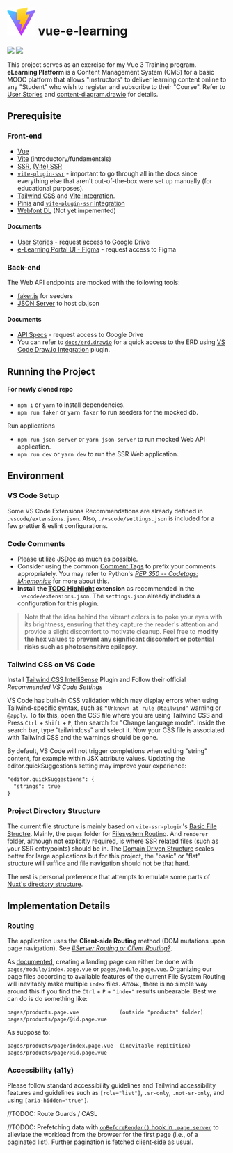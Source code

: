 # ![](public/vite.svg) vue-e-learning

[![](https://img.shields.io/badge/made%20with-vue-4FC08D?style=for-the-badge&logo=vuedotjs)](https://vuejs.org/) [![](https://img.shields.io/badge/powered%20by-vite-B242FE?style=for-the-badge&logo=vite&logoColor=FFD42C)](https://vitejs.dev/guide/)

This project serves as an exercise for my Vue 3 Training program. **eLearning Platform** is a Content Management System (CMS) for a basic MOOC platform that allows "Instructors" to deliver learning content online to any "Student" who wish to register and subscribe to their "Course". Refer to [User Stories](#documents) and [content-diagram.drawio](docs/content-diagram.drawio) for details.


## Prerequisite

### Front-end

- [Vue](https://vuejs.org/)
- [Vite](https://vitejs.dev/guide/) (introductory/fundamentals)
- [SSR](https://vuejs.org/guide/scaling-up/ssr.html), [(Vite) SSR](https://vitejs.dev/guide/ssr.html)
- [`vite-plugin-ssr`](https://vite-plugin-ssr.com/) - important to go through all in the docs since everything else that aren't out-of-the-box were set up manually (for educational purposes).
- [Tailwind CSS](https://tailwindcss.com/docs) and [Vite Integration](https://tailwindcss.com/docs/guides/vite).
- [Pinia](https://pinia.vuejs.org/) and [`vite-plugin-ssr` Integration](https://vite-plugin-ssr.com/pinia)
- [Webfont DL](https://github.com/feat-agency/vite-plugin-webfont-dl) (Not yet impemented)

#### Documents

- [User Stories](https://docs.google.com/document/d/1JsGsiNg07R9YdC7NnHcfoiwxikiIcznCF4tCBQXY_YI/edit) - request access to Google Drive
- [e-Learning Portal UI - Figma](https://www.figma.com/file/GWF1nhwVVyf9yBfpnPUnYv/eLearning?node-id=446%3A188) - request access to Figma

### Back-end

The Web API endpoints are mocked with the following tools:

- [faker.js](https://github.com/marak/Faker.js/) for seeders
- [JSON Server](https://github.com/typicode/json-server) to host db.json

#### Documents

- [API Specs](https://docs.google.com/document/d/1L0hdRgWpCUyc0EigpzBTy65xjDudIaS3opKrboPwCaQ/edit) - request access to Google Drive
- You can refer to [`docs/erd.drawio`](docs/erd.drawio) for a quick access to the ERD using [VS Code Draw.io Integration](https://marketplace.visualstudio.com/items?itemName=hediet.vscode-drawio) plugin.

## Running the Project

#### For newly cloned repo

- `npm i` or `yarn` to install dependencies.
- `npm run faker` or `yarn faker` to run seeders for the mocked db.

Run applications

- `npm run json-server` or `yarn json-server` to run mocked Web API application.
- `npm run dev` or `yarn dev` to run the SSR Web application.

## Environment

### VS Code Setup

Some VS Code Extensions Recommendations are already defined in `.vscode/extensions.json`. Also, `./vscode/settings.json` is included for a few prettier & eslint configurations.

### Code Comments

- Please utilize [JSDoc](https://devhints.io/jsdoc) as much as possible.
- Consider using the common [Comment Tags](<https://en.wikipedia.org/wiki/Comment_(computer_programming)#Tags>) to prefix your comments appropriately. You may refer to Python's _[PEP 350 -- Codetags: Mnemonics](https://www.python.org/dev/peps/pep-0350/#mnemonics)_ for more about this.
- **Install the [TODO Highlight](https://marketplace.visualstudio.com/items?itemName=wayou.vscode-todo-highlight) extension** as recommended in the `.vscode/extensions.json`. The `settings.json` already includes a configuration for this plugin.

> Note that the idea behind the vibrant colors is to poke your eyes with its brightness, ensuring that they capture the reader's attention and provide a slight discomfort to motivate cleanup. Feel free to **modify the hex values to prevent any significant discomfort or potential risks such as photosensitive epilepsy**.

### Tailwind CSS on VS Code

Install [Tailwind CSS IntelliSense](https://marketplace.visualstudio.com/items?itemName=bradlc.vscode-tailwindcss) Plugin and Follow their official _Recommended VS Code Settings_

VS Code has built-in CSS validation which may display errors when using Tailwind-specific syntax, such as `“Unknown at rule @tailwind”` warning or `@apply`. To fix this, open the CSS file where you are using Tailwind CSS and Press `Ctrl` + `Shift` + `P`, then search for "Change language mode". Inside the search bar, type “tailwindcss” and select it. Now your CSS file is associated with Tailwind CSS and the warnings should be gone.

By default, VS Code will not trigger completions when editing "string" content, for example within JSX attribute values. Updating the editor.quickSuggestions setting may improve your experience:

```
"editor.quickSuggestions": {
  "strings": true
}
```

### Project Directory Structure

The current file structure is mainly based on `vite-ssr-plugin`'s [Basic File Structre](https://vite-plugin-ssr.com/file-structure#basic-apps). Mainly, the `pages` folder for [Filesystem Routing](https://vite-plugin-ssr.com/filesystem-routing). And `renderer` folder, although not explicitly required, is where SSR related files (such as your SSR entrypoints) should be in. The [Domain Driven Structure](https://vite-plugin-ssr.com/file-structure#domain-driven) scales better for large applications but for this project, the "basic" or "flat" structure will suffice and file navigation should not be that hard.

The rest is personal preference that attempts to emulate some parts of [Nuxt's directory structure](https://nuxt.com/docs/guide/directory-structure/nuxt).

## Implementation Details

### Routing
The application uses the **Client-side Routing** method (DOM mutations upon page navigation). See [*#Server Routing or Client Routing?*](https://vite-plugin-ssr.com/routing#server-routing-or-client-routing).

As [documented](https://vite-plugin-ssr.com/filesystem-routing), creating a landing page can either be done with `pages/module/index.page.vue` or `pages/module.page.vue`. Organizing our page files according to available features of the current File System Routing will inevitably make multiple `index` files. *Attow.*, there is no simple way around this if you find the `Ctrl` + `P` + `"index"` results unbearable. Best we can do is do something like:
```
pages/products.page.vue             (outside "products" folder)
pages/products/page/@id.page.vue
```
As suppose to:
```
pages/products/page/index.page.vue  (inevitable repitition)
pages/products/page/@id.page.vue
```

### Accessibility (a11y)
Please follow standard accessibility guidelines and Tailwind accessibility features and guidelines such as `[role="list"]`, `.sr-only`, `.not-sr-only`, and using `[aria-hidden="true"]`.

//TODOC: Route Guards / CASL

//TODOC: Prefetching data with [`onBeforeRender()` hook in `.page.server`](https://vite-plugin-ssr.com/onBeforeRender-isomorphic) to alleviate the workload from the browser for the first page (i.e., of a paginated list). Further pagination is fetched client-side as usual.
